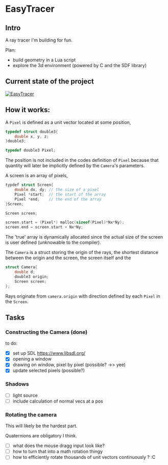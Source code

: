 # EasyTracer

## Intro

A ray tracer I'm building for fun.

Plan:

- build geometry in a Lua script
- explore the 3d environment (powered by C and the SDF library)

## Current state of the project

[![EasyTracer](https://yt-embed.herokuapp.com/embed?v=RByLQXJQaPQ)](https://www.youtube.com/watch?v=RByLQXJQaPQ "EasyTracer ")



## How it works:

A `Pixel` is defined as a unit vector located at some position,

```C
typedef struct double3{
    double x, y, z;
}double3;

typedef double3 Pixel;
```

The position is not included in the codes definition of `Pixel` because that quantity will later be implicitly defined by the `Camera`'s parameters.

A screen is an array of pixels,

```C
typdef struct Screen{
    double dx, dy; // the size of a pixel
    Pixel *start;  // the start of the array
    Pixel *end;    // the end of the array
}Screen;

Screen screen;

screen.start = (Pixel*) malloc(sizeof(Pixel)*Nx*Ny);
screen.end = screen.start + Nx*Ny;
```

The 'true' array is dynamically allocated since the actual size of the screen is user defined (unknowable to the compiler).

The `Camera` is a struct storing the origin of the rays, the shortest distance between the origin and the screen, the screen itself and the

```C
struct Camera{
	double d;
	double3 origin;
	Screen screen;
};
```

Rays originate from `camera.origin` with direction defined by each `Pixel` in the `Screen`.


## Tasks 
### Constructing the Camera (done)

to do:

- [x] set up SDL https://www.libsdl.org/
- [x] opening a window
- [x] drawing on window, pixel by pixel (possible? ->> yee)
- [x] update selected pixels (possible?)

### Shadows

- [ ] light source
- [ ] include calculation of normal vecs at a pos

### Rotating the camera

This will likely be the hardest part.

Quaternions are obligatory I think.

- [ ] what does the mouse dragg input look like?
- [ ] how to turn that into a math rotation thingy
- [ ] how to efficiently rotate thousands of unit vectors continuously ? :C
